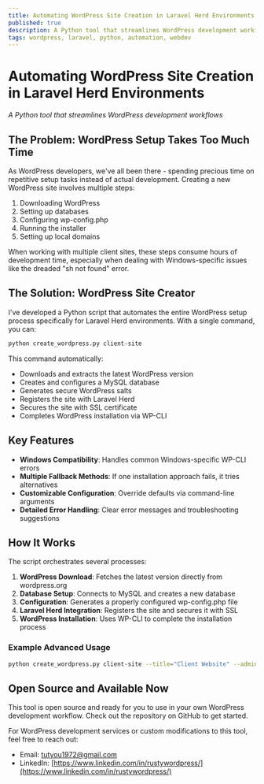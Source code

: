 ```yaml
---
title: Automating WordPress Site Creation in Laravel Herd Environments
published: true
description: A Python tool that streamlines WordPress development workflows - installation
tags: wordpress, laravel, python, automation, webdev
---
```







# Automating WordPress Site Creation in Laravel Herd Environments

*A Python tool that streamlines WordPress development workflows*

## The Problem: WordPress Setup Takes Too Much Time

As WordPress developers, we've all been there - spending precious time on repetitive setup tasks instead of actual development. Creating a new WordPress site involves multiple steps:

1. Downloading WordPress
2. Setting up databases
3. Configuring wp-config.php 
4. Running the installer
5. Setting up local domains

When working with multiple client sites, these steps consume hours of development time, especially when dealing with Windows-specific issues like the dreaded "sh not found" error.

## The Solution: WordPress Site Creator

I've developed a Python script that automates the entire WordPress setup process specifically for Laravel Herd environments. With a single command, you can:

```bash
python create_wordpress.py client-site
```

This command automatically:

- Downloads and extracts the latest WordPress version
- Creates and configures a MySQL database
- Generates secure WordPress salts
- Registers the site with Laravel Herd
- Secures the site with SSL certificate
- Completes WordPress installation via WP-CLI

## Key Features

- **Windows Compatibility**: Handles common Windows-specific WP-CLI errors
- **Multiple Fallback Methods**: If one installation approach fails, it tries alternatives
- **Customizable Configuration**: Override defaults via command-line arguments
- **Detailed Error Handling**: Clear error messages and troubleshooting suggestions

## How It Works

The script orchestrates several processes:

1. **WordPress Download**: Fetches the latest version directly from wordpress.org
2. **Database Setup**: Connects to MySQL and creates a new database
3. **Configuration**: Generates a properly configured wp-config.php file
4. **Laravel Herd Integration**: Registers the site and secures it with SSL
5. **WordPress Installation**: Uses WP-CLI to complete the installation process

### Example Advanced Usage

```bash
python create_wordpress.py client-site --title="Client Website" --admin-user="clientadmin" --admin-pass="secure_password" --admin-email="client@example.com"
```

## Open Source and Available Now

This tool is open source and ready for you to use in your own WordPress development workflow. Check out the repository on GitHub to get started.

For WordPress development services or custom modifications to this tool, feel free to reach out:

- Email: tutyou1972@gmail.com
- LinkedIn: [https://www.linkedin.com/in/rustywordpress/](https://www.linkedin.com/in/rustywordpress/) 
